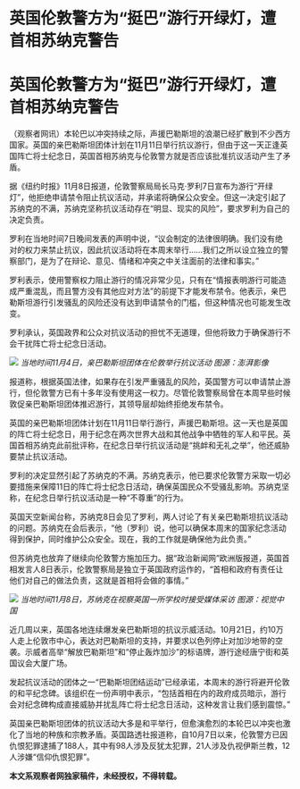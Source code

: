 # 英国伦敦警方为“挺巴”游行开绿灯，遭首相苏纳克警告

# 英国伦敦警方为“挺巴”游行开绿灯，遭首相苏纳克警告

（观察者网讯）本轮巴以冲突持续之际，声援巴勒斯坦的浪潮已经扩散到不少西方国家。英国的亲巴勒斯坦团体计划在11月11日举行抗议游行，但由于这一天正逢英国阵亡将士纪念日，英国首相苏纳克与伦敦警方就是否应该批准抗议活动产生了矛盾。

据《纽约时报》11月8日报道，伦敦警察局局长马克·罗利7日宣布为游行“开绿灯”，他拒绝申请禁令阻止抗议活动，并承诺将确保公众安全。但这一决定引起了苏纳克的不满，苏纳克坚称抗议活动存在“明显、现实的风险”，要求罗利为自己的决定负责。

罗利在当地时间7日晚间发表的声明中说，“议会制定的法律很明确。我们没有绝对的权力来禁止抗议，因此抗议活动将在本周末举行……我们之所以设立独立的警察部门，是为了在辩论、意见、情绪和冲突之中关注面前的法律和事实。”

罗利表示，使用警察权力阻止游行的情况非常少见，只有在“情报表明游行可能造成严重混乱，而且警方没有其他应对方法”的前提下才能发布禁令。他表示，亲巴勒斯坦游行引发骚乱的风险还没有达到申请禁令的门槛，但这种情况也可能发生改变。

罗利承认，英国政界和公众对抗议活动的担忧不无道理，但他将致力于确保游行不会干扰阵亡将士纪念日活动。

![](https://inews.gtimg.com/om_bt/OBtIqiDnQ9mQ1RmkVSuEXXWr2L9tlV8KCt-5Z3kg132xQAA/1000)
_当地时间11月4日，亲巴勒斯坦团体在伦敦举行抗议活动 图源：澎湃影像_

报道称，根据英国法律，如果存在引发严重骚乱的风险，英国警方可以申请禁止游行，但伦敦警方已有十多年没有使用这一权力。尽管伦敦警察局曾在本周早些时候敦促亲巴勒斯坦团体推迟游行，其领导层却始终拒绝发布禁令。

英国的亲巴勒斯坦团体计划在11月11日举行游行，声援巴勒斯坦。这一天也是英国的阵亡将士纪念日，用于纪念在两次世界大战和其他战争中牺牲的军人和平民。英国首相苏纳克此前批评称，在纪念日举行抗议活动是“挑衅和无礼之举”，他还威胁要禁止抗议活动。

罗利的决定显然引起了苏纳克的不满。苏纳克表示，他已要求伦敦警方采取一切必要措施来保障11日的阵亡将士纪念日活动，确保英国民众不受骚乱影响。苏纳克坚称，在纪念日举行抗议活动是一种“不尊重”的行为。

英国天空新闻台称，苏纳克8日会见了罗利，两人讨论了有关亲巴勒斯坦抗议活动的问题。苏纳克在会后表示，“他（罗利）说，他可以确保本周末的国家纪念活动得到保护，同时维护公众安全。现在，我的工作就是确保他为此负责。”

但苏纳克也放弃了继续向伦敦警方施加压力。据“政治新闻网”欧洲版报道，英国首相发言人8日表示，伦敦警察局是独立于英国政府运作的，“首相和政府有责任让他们对自己的做法负责，这就是首相将会做的事情。”

![](https://inews.gtimg.com/om_bt/OgmzMWZUN1ygnBOTnWicJ_yv7YI1TyHl-9DAjIJCrHAlAAA/1000)
_当地时间11月8日，苏纳克在视察英国一所学校时接受媒体采访 图源：视觉中国_

近几周以来，英国各地连续爆发亲巴勒斯坦的抗议示威活动。10月21日，约10万人走上伦敦市中心，表达对巴勒斯坦的支持，并要求以色列停止对加沙地带的空袭。示威者高举“解放巴勒斯坦”和“停止轰炸加沙”的标语牌，游行途经唐宁街和英国议会大厦广场。

发起抗议活动的团体之一“巴勒斯坦团结运动”已经承诺，本周末的游行将避开伦敦的和平纪念碑。该组织在一份声明中表示，“包括首相在内的政府成员暗示，游行会对纪念碑构成直接威胁并扰乱阵亡将士纪念日活动，这种发言让我们感到震惊。”

英国亲巴勒斯坦团体的抗议活动大多是和平举行，但愈演愈烈的本轮巴以冲突也激化了当地的种族和宗教矛盾。英国路透社报道称，自10月7日以来，伦敦警方已因仇恨犯罪逮捕了188人，其中有98人涉及反犹太犯罪，21人涉及仇视伊斯兰教，12人涉嫌“信仰仇恨犯罪”。

**本文系观察者网独家稿件，未经授权，不得转载。**

